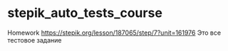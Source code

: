 # stepik_auto_tests_course
Homework
https://stepik.org/lesson/187065/step/7?unit=161976
Это все тестовое задание